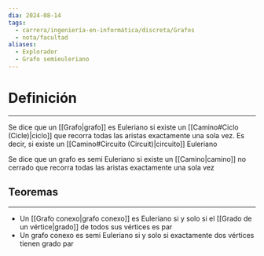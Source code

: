```yaml
---
dia: 2024-08-14
tags:
  - carrera/ingeniería-en-informática/discreta/Grafos
  - nota/facultad
aliases:
  - Explorador
  - Grafo semieuleriano
---
```

# Definición
---
Se dice que un [[Grafo|grafo]] es Euleriano si existe un [[Camino#Ciclo (Cicle)|ciclo]] que recorra todas las aristas exactamente una sola vez. Es decir, si existe un [[Camino#Circuito (Circuit)|circuito]] Euleriano

Se dice que un grafo es semi Euleriano si existe un [[Camino|camino]] no cerrado que recorra todas las aristas exactamente una sola vez

## Teoremas
---
* Un [[Grafo conexo|grafo conexo]] es Euleriano si y solo si el [[Grado de un vértice|grado]] de todos sus vértices es par 
* Un grafo conexo es semi Euleriano si y solo si exactamente dos vértices tienen grado par
